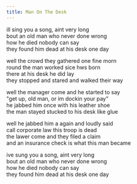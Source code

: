 ```yaml
---
title: Man On The Desk
---
```


ill sing you a song, aint very long  
bout an old man who never done wrong  
how he died nobody can say  
they found him dead at his desk one day  

well the crowd they gathered one fine morn  
round the man worked sice hws born  
there at his desk he did lay  
they stopped and stared and walked their way  

well the manager come and he started to say  
"get up, old man, or im dockin your pay"  
he jabbed him once with his leather shoe  
the man stayed stucked to his desk like glue  

well he jabbed him a again and loudly said  
call corporate law this troop is dead  
the lawer come and they filed a claim  
and an insurance check is what this man became  

ive sung you a song, aint very long  
bout an old man who never done wrong  
how he died nobody can say  
they found him dead at his desk one day  
